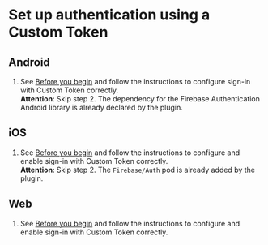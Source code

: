 # Set up authentication using a Custom Token

## Android

1. See [Before you begin](https://firebase.google.com/docs/auth/android/custom-auth#before-you-begin) and follow the instructions to configure sign-in with Custom Token correctly.  
   **Attention**: Skip step 2. The dependency for the Firebase Authentication Android library is already declared by the plugin.

## iOS

1. See [Before you begin](https://firebase.google.com/docs/auth/ios/custom-auth#before-you-begin) and follow the instructions to configure and enable sign-in with Custom Token correctly.  
   **Attention**: Skip step 2. The `Firebase/Auth` pod is already added by the plugin.

## Web

1. See [Before you begin](https://firebase.google.com/docs/auth/web/custom-auth#before-you-begin) and follow the instructions to configure and enable sign-in with Custom Token correctly.
